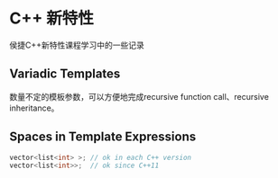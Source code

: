 # C++ 新特性

侯捷C++新特性课程学习中的一些记录



## Variadic Templates

数量不定的模板参数，可以方便地完成recursive function call、recursive inheritance。



## Spaces in Template Expressions

```c++
vector<list<int> >; // ok in each C++ version
vector<list<int>>;  // ok since C++11
```



